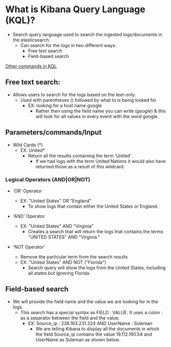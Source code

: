 # What is Kibana Query Language (KQL)?

- Search query language used to search the ingested logs/documents in the elasticsearch.
  - Can search for the logs in two different ways:
    - Free text search
    - Field-based search

[Other commands in KQL](<https://www.elastic.co/guide/en/kibana/7.17/kuery-query.html>)

## Free text search:

- Allows users to search for the logs based on the text-only.
  - Used with parentheses () followed by what to is being looked for
    - EX: looking for a host name google
      - Rather then using the field name you can write (*google*) & this will look for all values in every event with the word google.

## Parameters/commands/Input

- Wild Cards (*)
  - EX: United*
    - Return all the results containing the term 'United'.
      - If we had logs with the term United Nations it would also have returned those as a result of this wildcard.

### Logical Operators (AND|OR|NOT)

- 'OR' Operator
  - EX: "United States" OR "England"
    - To show logs that contain either the United States or England.

- 'AND' Operator
  - EX: "United States" AND "Virginia"
    - Creates a search that will return the logs that contains the terms "UNITED STATES" AND "Virginia."

- 'NOT Operator'
  - Remove the particular term from the search results
  - EX: "United States" AND NOT ("Florida")
    - Search query will show the logs from the United States, including all states but ignoring Florida.

## Field-based search

- We will provide the field name and the value we are looking for in the logs.
  - This search has a special syntax as FIELD : VALUE. It uses a colon : as a separator between the field and the value.
    - EX: Source_ip : 238.163.231.224 AND UserName : Suleman
      - We are telling Kibana to display all the documents in which the field Source_ip contains the value 19.112.190.54 and UserName as Suleman as shown below.